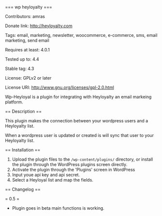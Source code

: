 === wp heyloyalty ===

Contributors: amras

Donate link: http://heyloyalty.com

Tags: email, marketing, newsletter, woocommerce, e-commerce, sms, email marketing, send email

Requires at least: 4.0.1

Tested up to: 4.4

Stable tag: 4.3

License: GPLv2 or later

License URI: http://www.gnu.org/licenses/gpl-2.0.html


Wp-Heyloyal is a plugin for integrating with Heyloyalty an email markeing platform.

== Description ==

This plugin makes the connection between your wordpress users and a Heyloyalty list.

When a wordpress user is updated or created is will sync that user to your Heyloyalty list.

== Installation ==

1. Upload the plugin files to the `/wp-content/plugins/` directory, or install the plugin through the WordPress plugins screen directly.
2. Activate the plugin through the 'Plugins' screen in WordPress
3. Input youe api key and api secret.
4. Select a Heyloyal list and map the fields.


== Changelog ==

= 0.5 =
* Plugin goes in beta main functions is working.


